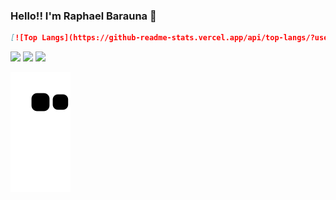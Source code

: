 ### Hello!! I'm Raphael Barauna 👋

<!--
**raphaelbarauna/raphaelbarauna** is a ✨ _special_ ✨ repository because its `README.md` (this file) appears on your GitHub profile.

Here are some ideas to get you started:
-->

<div>
  <a href="https://github.com/raphaelbarauna">

```md
[![Top Langs](https://github-readme-stats.vercel.app/api/top-langs/?username=raphaelbarauna&layout=compact)](https://github.com/anuraghazra/github-readme-stats)
```

<div>
 <a href="https://github.com/raphaelbarauna"> 
  </a>
  <a href="https://instagram.com/raphaelbarauna" rel="nofollow"><img src="https://camo.githubusercontent.com/acaa286597b43c96dc02b69b90de15a65c52063e31835b763a061cc815f64bac/68747470733a2f2f696d672e736869656c64732e696f2f62616467652f2d496e7374616772616d2d2532334534343035463f7374796c653d666f722d7468652d6261646765266c6f676f3d696e7374616772616d266c6f676f436f6c6f723d7768697465" data-canonical-src="https://img.shields.io/badge/-Instagram-%23E4405F?style=for-the-badge&amp;logo=instagram&amp;logoColor=white" style="max-width:100%;"></a>
  <a href="mailto:barauna.rafael@gmail.com"><img src="https://camo.githubusercontent.com/927d6b3961fa048ff7303daf291cb5869dfa25018997cf8c1373c2f6a85b1458/68747470733a2f2f696d672e736869656c64732e696f2f62616467652f2d476d61696c2d2532333333333f7374796c653d666f722d7468652d6261646765266c6f676f3d676d61696c266c6f676f436f6c6f723d7768697465" data-canonical-src="https://img.shields.io/badge/-Gmail-%23333?style=for-the-badge&amp;logo=gmail&amp;logoColor=white" style="max-width:100%;"></a>
  <a href="https://www.linkedin.com/in/raphael-barauna" rel="nofollow"><img src="https://camo.githubusercontent.com/c00f87aeebbec37f3ee0857cc4c20b21fefde8a96caf4744383ebfe44a47fe3f/68747470733a2f2f696d672e736869656c64732e696f2f62616467652f2d4c696e6b6564496e2d2532333030373742353f7374796c653d666f722d7468652d6261646765266c6f676f3d6c696e6b6564696e266c6f676f436f6c6f723d7768697465" data-canonical-src="https://img.shields.io/badge/-LinkedIn-%230077B5?style=for-the-badge&amp;logo=linkedin&amp;logoColor=white" style="max-width:100%;"></a> 
<p><a target="_blank" rel="noopener noreferrer" href="https://github.com/rafaballerini/rafaballerini/blob/output/github-contribution-grid-snake.svg"><img src="https://github.com/rafaballerini/rafaballerini/raw/output/github-contribution-grid-snake.svg" alt="Snake animation" style="max-width:100%;"></a></p>
</div>
